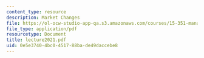 ```yaml
---
content_type: resource
description: Market Changes
file: https://ol-ocw-studio-app-qa.s3.amazonaws.com/courses/15-351-managing-the-innovation-process-fall-2002/0e5e37404bc0451788bade49daccebe8_lecture2021.pdf
file_type: application/pdf
resourcetype: Document
title: lecture2021.pdf
uid: 0e5e3740-4bc0-4517-88ba-de49daccebe8
---
```

